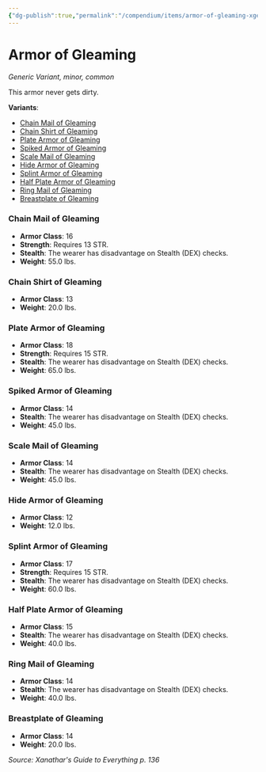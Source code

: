 ```yaml
---
{"dg-publish":true,"permalink":"/compendium/items/armor-of-gleaming-xge/","tags":["compendium/src/5e/xge","item/rarity/common","item/tier/minor","item/wondrous/wondrous-item"]}
---
```


# Armor of Gleaming
*Generic Variant, minor, common*  


This armor never gets dirty.

**Variants**:
- [Chain Mail of Gleaming](#Chain%20Mail%20of%20Gleaming)
- [Chain Shirt of Gleaming](#Chain%20Shirt%20of%20Gleaming)
- [Plate Armor of Gleaming](#Plate%20Armor%20of%20Gleaming)
- [Spiked Armor of Gleaming](#Spiked%20Armor%20of%20Gleaming)
- [Scale Mail of Gleaming](#Scale%20Mail%20of%20Gleaming)
- [Hide Armor of Gleaming](#Hide%20Armor%20of%20Gleaming)
- [Splint Armor of Gleaming](#Splint%20Armor%20of%20Gleaming)
- [Half Plate Armor of Gleaming](#Half%20Plate%20Armor%20of%20Gleaming)
- [Ring Mail of Gleaming](#Ring%20Mail%20of%20Gleaming)
- [Breastplate of Gleaming](#Breastplate%20of%20Gleaming)

### Chain Mail of Gleaming

- **Armor Class**: 16
- **Strength**: Requires 13 STR.
- **Stealth**: The wearer has disadvantage on Stealth (DEX) checks.
- **Weight**: 55.0 lbs.

### Chain Shirt of Gleaming

- **Armor Class**: 13
- **Weight**: 20.0 lbs.

### Plate Armor of Gleaming

- **Armor Class**: 18
- **Strength**: Requires 15 STR.
- **Stealth**: The wearer has disadvantage on Stealth (DEX) checks.
- **Weight**: 65.0 lbs.

### Spiked Armor of Gleaming

- **Armor Class**: 14
- **Stealth**: The wearer has disadvantage on Stealth (DEX) checks.
- **Weight**: 45.0 lbs.

### Scale Mail of Gleaming

- **Armor Class**: 14
- **Stealth**: The wearer has disadvantage on Stealth (DEX) checks.
- **Weight**: 45.0 lbs.

### Hide Armor of Gleaming

- **Armor Class**: 12
- **Weight**: 12.0 lbs.

### Splint Armor of Gleaming

- **Armor Class**: 17
- **Strength**: Requires 15 STR.
- **Stealth**: The wearer has disadvantage on Stealth (DEX) checks.
- **Weight**: 60.0 lbs.

### Half Plate Armor of Gleaming

- **Armor Class**: 15
- **Stealth**: The wearer has disadvantage on Stealth (DEX) checks.
- **Weight**: 40.0 lbs.

### Ring Mail of Gleaming

- **Armor Class**: 14
- **Stealth**: The wearer has disadvantage on Stealth (DEX) checks.
- **Weight**: 40.0 lbs.

### Breastplate of Gleaming

- **Armor Class**: 14
- **Weight**: 20.0 lbs.


*Source: Xanathar's Guide to Everything p. 136*